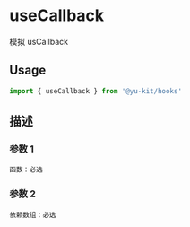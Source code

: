 # useCallback

模拟 usCallback

## Usage

```ts
import { useCallback } from '@yu-kit/hooks'
```

## 描述

### 参数 1

```
函数：必选
```

### 参数 2

```
依赖数组：必选
```
